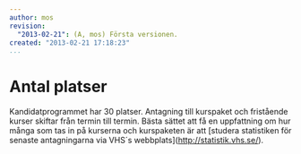 ```yaml
---
author: mos
revision:
  "2013-02-21": (A, mos) Första versionen.
created: "2013-02-21 17:18:23"
...
```

Antal platser
==================================

Kandidatprogrammet har 30 platser. Antagning till kurspaket och fristående kurser skiftar från termin till termin. Bästa sättet att få en uppfattning om hur många som tas in på kurserna och kurspaketen är att [studera statistiken för senaste antagningarna via VHS´s webbplats](<a href='http://statistik.vhs.se/'>http://statistik.vhs.se/</a>).
